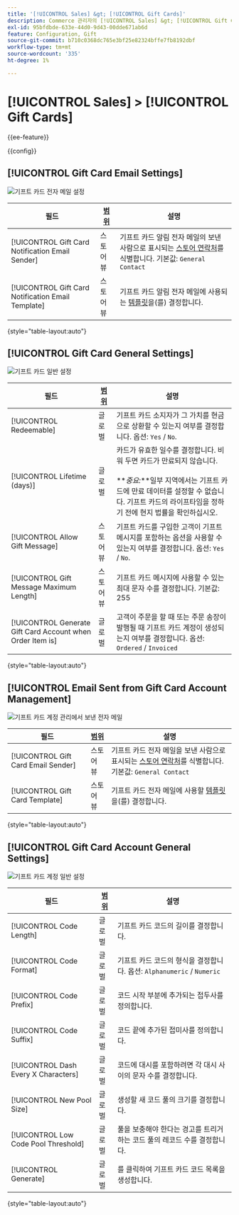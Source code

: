 ```yaml
---
title: '[!UICONTROL Sales] &gt; [!UICONTROL Gift Cards]'
description: Commerce 관리자의 [!UICONTROL Sales] &gt; [!UICONTROL Gift Cards] 페이지에서 구성 설정을 검토하십시오.
exl-id: 95bfdbde-633e-44d0-9d43-00dde671ab6d
feature: Configuration, Gift
source-git-commit: b710c0368dc765e3bf25e82324bffe7fb8192dbf
workflow-type: tm+mt
source-wordcount: '335'
ht-degree: 1%

---
```


# [!UICONTROL Sales] > [!UICONTROL Gift Cards]

{{ee-feature}}

{{config}}

## [!UICONTROL Gift Card Email Settings]

![기프트 카드 전자 메일 설정](./assets/gift-cards-gift-card-email-settings.png)<!-- zoom -->

<!-- [Gift Card Email Settings](https://docs.magento.com/user-guide/catalog/product-gift-card-account-configuration.html) -->

| 필드 | [범위](../../getting-started/websites-stores-views.md#scope-settings) | 설명 |
|--- |--- |--- |
| [!UICONTROL Gift Card Notification Email Sender] | 스토어 뷰 | 기프트 카드 알림 전자 메일의 보낸 사람으로 표시되는 [스토어 연락처](../../getting-started/store-details.md#store-email-addresses)를 식별합니다. 기본값: `General Contact` |
| [!UICONTROL Gift Card Notification Email Template] | 스토어 뷰 | 기프트 카드 알림 전자 메일에 사용되는 [템플릿](../../systems/email-templates.md)을(를) 결정합니다. |

{style="table-layout:auto"}

## [!UICONTROL Gift Card General Settings]

![기프트 카드 일반 설정](./assets/gift-cards-gift-card-general-settings.png)<!-- zoom -->

<!-- [Gift Card General Settings](https://docs.magento.com/user-guide/catalog/product-gift-card-account-configuration.html) -->

| 필드 | [범위](../../getting-started/websites-stores-views.md#scope-settings) | 설명 |
|--- |--- |--- |
| [!UICONTROL Redeemable] | 글로벌 | 기프트 카드 소지자가 그 가치를 현금으로 상환할 수 있는지 여부를 결정합니다. 옵션: `Yes` / `No`. |
| [!UICONTROL Lifetime (days)] | 글로벌 | 카드가 유효한 일수를 결정합니다. 비워 두면 카드가 만료되지 않습니다. <br/><br/>**_중요:_**일부 지역에서는 기프트 카드에 만료 데이터를 설정할 수 없습니다. 기프트 카드의 라이프타임을 정하기 전에 현지 법률을 확인하십시오. |
| [!UICONTROL Allow Gift Message] | 스토어 뷰 | 기프트 카드를 구입한 고객이 기프트 메시지를 포함하는 옵션을 사용할 수 있는지 여부를 결정합니다. 옵션: `Yes` / `No`. |
| [!UICONTROL Gift Message Maximum Length] | 스토어 뷰 | 기프트 카드 메시지에 사용할 수 있는 최대 문자 수를 결정합니다. 기본값: 255 |
| [!UICONTROL Generate Gift Card Account when Order Item is] | 글로벌 | 고객이 주문을 할 때 또는 주문 송장이 발행될 때 기프트 카드 계정이 생성되는지 여부를 결정합니다. 옵션: `Ordered` / `Invoiced` |

{style="table-layout:auto"}

## [!UICONTROL Email Sent from Gift Card Account Management]

![기프트 카드 계정 관리에서 보낸 전자 메일](./assets/gift-cards-email-sent-from-account.png)<!-- zoom -->

<!-- [Email Sent from Gift Card Account Management](https://docs.magento.com/user-guide/catalog/product-gift-card-account-configuration.html) -->

| 필드 | [범위](../../getting-started/websites-stores-views.md#scope-settings) | 설명 |
|--- |--- |--- |
| [!UICONTROL Gift Card Email Sender] | 스토어 뷰 | 기프트 카드 전자 메일을 보낸 사람으로 표시되는 [스토어 연락처](../../getting-started/store-details.md#store-email-addresses)를 식별합니다. 기본값: `General Contact` |
| [!UICONTROL Gift Card Template] | 스토어 뷰 | 기프트 카드 전자 메일에 사용할 [템플릿](../../systems/email-templates.md)을(를) 결정합니다. |

{style="table-layout:auto"}

## [!UICONTROL Gift Card Account General Settings]

![기프트 카드 계정 일반 설정](./assets/gift-cards-gift-card-account-general-settings.png)<!-- zoom -->

<!-- [Gift Card Account General Settings](https://docs.magento.com/user-guide/catalog/product-gift-card-account-configuration.html) -->

| 필드 | [범위](../../getting-started/websites-stores-views.md#scope-settings) | 설명 |
|--- |--- |--- |
| [!UICONTROL Code Length] | 글로벌 | 기프트 카드 코드의 길이를 결정합니다. |
| [!UICONTROL Code Format] | 글로벌 | 기프트 카드 코드의 형식을 결정합니다. 옵션: `Alphanumeric` / `Numeric` |
| [!UICONTROL Code Prefix] | 글로벌 | 코드 시작 부분에 추가되는 접두사를 정의합니다. |
| [!UICONTROL Code Suffix] | 글로벌 | 코드 끝에 추가된 접미사를 정의합니다. |
| [!UICONTROL Dash Every X Characters] | 글로벌 | 코드에 대시를 포함하려면 각 대시 사이의 문자 수를 결정합니다. |
| [!UICONTROL New Pool Size] | 글로벌 | 생성할 새 코드 풀의 크기를 결정합니다. |
| [!UICONTROL Low Code Pool Threshold] | 글로벌 | 풀을 보충해야 한다는 경고를 트리거하는 코드 풀의 레코드 수를 결정합니다. |
| [!UICONTROL Generate] | 글로벌 | 를 클릭하여 기프트 카드 코드 목록을 생성합니다. |

{style="table-layout:auto"}
